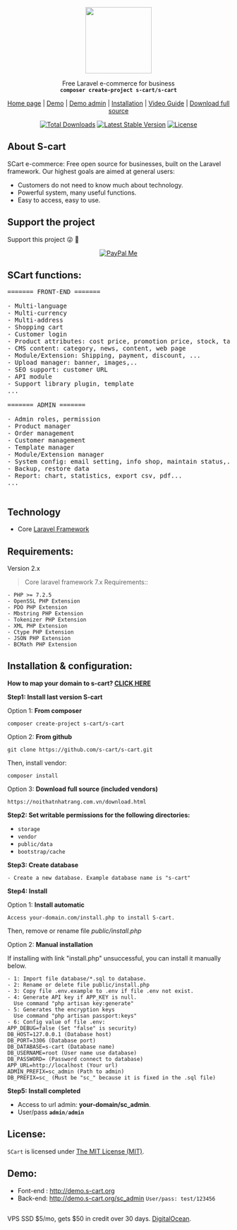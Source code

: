 <p align="center">
    <img src="https://noithatnhatrang.com.vn/logo.png?v=4" width="150">
</p>
<p align="center">Free Laravel e-commerce for business<br>
    <code><b>composer create-project s-cart/s-cart</b></code></p>
<p align="center">
 <a href="https://noithatnhatrang.com.vn">Home page</a> | <a href="https://demo.s-cart.org">Demo</a> | <a href="https://demo.s-cart.org/sc_admin">Demo admin</a> | <a href="https://noithatnhatrang.com.vn/docs/master/installation.html">Installation</a>  | <a href="https://noithatnhatrang.com.vn/docs/master/video-guide.html">Video Guide</a> | <a href="https://noithatnhatrang.com.vn/download.html">Download full source</a>
</p>
<p align="center">
<a href="https://packagist.org/packages/s-cart/s-cart"><img src="https://poser.pugx.org/s-cart/s-cart/d/total.svg" alt="Total Downloads"></a>
<a href="https://packagist.org/packages/s-cart/s-cart"><img src="https://poser.pugx.org/s-cart/s-cart/v/stable.svg" alt="Latest Stable Version"></a>
<a href="https://packagist.org/packages/s-cart/s-cart"><img src="https://poser.pugx.org/s-cart/s-cart/license.svg" alt="License"></a>
</p>

## About S-cart
SCart e-commerce: Free open source for businesses, built on the Laravel framework.
Our highest goals are aimed at general users:
- Customers do not need to know much about technology.
- Powerful system, many useful functions.
- Easy to access, easy to use.

## Support the project
Support this project :stuck_out_tongue_winking_eye: :pray:
<p align="center">
    <a href="https://www.paypal.me/LeLanh" target="_blank"><img src="https://img.shields.io/badge/Donate-PayPal-green.svg" data-origin="https://img.shields.io/badge/Donate-PayPal-green.svg" alt="PayPal Me"></a>
</p>

## SCart functions:

<pre>
======= FRONT-END =======

- Multi-language
- Multi-currency
- Multi-address
- Shopping cart
- Customer login
- Product attributes: cost price, promotion price, stock, tax..
- CMS content: category, news, content, web page
- Module/Extension: Shipping, payment, discount, ...
- Upload manager: banner, images,..
- SEO support: customer URL
- API module
- Support library plugin, template
...

======= ADMIN =======

- Admin roles, permission
- Product manager
- Order management
- Customer management
- Template manager
- Module/Extension manager
- System config: email setting, info shop, maintain status,...
- Backup, restore data
- Report: chart, statistics, export csv, pdf...
...

</pre>

## Technology
- Core <a href="https://laravel.com">Laravel Framework</a>

## Requirements:

Version 2.x

> Core laravel framework 7.x Requirements::

```
- PHP >= 7.2.5
- OpenSSL PHP Extension
- PDO PHP Extension
- Mbstring PHP Extension
- Tokenizer PHP Extension
- XML PHP Extension
- Ctype PHP Extension
- JSON PHP Extension
- BCMath PHP Extension
```

## Installation & configuration:

<b>How to map your domain to s-cart? <a href="https://noithatnhatrang.com.vn/docs/master/installation.html">CLICK HERE</a></b>

**Step1: Install last version S-cart**

Option 1: **From composer**
```
composer create-project s-cart/s-cart
```

Option 2: **From github**
```
git clone https://github.com/s-cart/s-cart.git
```
Then, install vendor:
```
composer install
```
Option 3: **Download full source (included vendors)**
```
https://noithatnhatrang.com.vn/download.html
```

**Step2: Set writable permissions for the following directories:**

- <code>storage</code>
- <code>vendor</code>
- <code>public/data</code>
- <code>bootstrap/cache</code>


**Step3: Create database**
```
- Create a new database. Example database name is "s-cart"
```

**Step4: Install**

Option 1: **Install automatic**
```
Access your-domain.com/install.php to install S-cart.
```
Then, remove or rename file *public/install.php*

Option 2: **Manual installation**

If installing with link "install.php" unsuccessful, you can install it manually below.
```
- 1: Import file database/*.sql to database.
- 2: Rename or delete file public/install.php
- 3: Copy file .env.example to .env if file .env not exist.
- 4: Generate API key if APP_KEY is null. 
  Use command "php artisan key:generate"
- 5: Generates the encryption keys
  Use command "php artisan passport:keys"
- 6: Config value of file .env:
APP_DEBUG=false (Set "false" is security)
DB_HOST=127.0.0.1 (Database host)
DB_PORT=3306 (Database port)
DB_DATABASE=s-cart (Database name)
DB_USERNAME=root (User name use database)
DB_PASSWORD= (Password connect to database)
APP_URL=http://localhost (Your url)
ADMIN_PREFIX=sc_admin (Path to admin)
DB_PREFIX=sc_ (Must be "sc_" because it is fixed in the .sql file)
```

**Step5: Install completed**

- Access to url admin: <b>your-domain/sc_admin</b>.
- User/pass <code><b>admin</b>/<b>admin</b></code>


## License:

`SCart` is licensed under [The MIT License (MIT)](LICENSE).

## Demo:

- Font-end : http://demo.s-cart.org
- Back-end: http://demo.s-cart.org/sc_admin   <code>User/pass: test/123456</code>

## 

VPS SSD $5/mo, gets $50 in credit over 30 days. [DigitalOcean](https://m.do.co/c/450877e92a78).